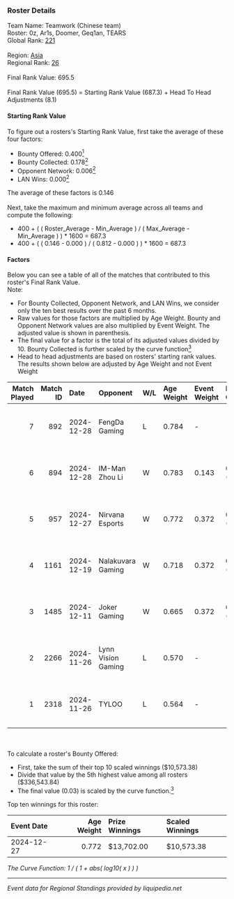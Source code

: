 ### Roster Details<br />
Team Name: Teamwork (Chinese team)<br />
Roster: 0z, Ar1s, Doomer, Geq1an, TEARS<br />
Global Rank: [221](../../standings_global_2025_03_01.md)<br />
<br />
Region: [Asia]( ../../standings_asia_2025_03_01.md)<br />
Regional Rank: [26]( ../../standings_asia_2025_03_01.md)<br />
<br />
Final Rank Value:  695.5<br />
<br />
Final Rank Value (695.5) = Starting Rank Value (687.3) + Head To Head Adjustments (8.1)<br />

#### Starting Rank Value<br />
To figure out a rosters's Starting Rank Value, first take the average of these four factors:<br />
- Bounty Offered: 0.400[<sup>1</sup>](#table2)
- Bounty Collected: 0.178[<sup>2</sup>](#table1)
- Opponent Network: 0.006[<sup>2</sup>](#table1)
- LAN Wins: 0.000[<sup>2</sup>](#table1)

The average of these factors is 0.146<br />
<br />
Next, take the maximum and minimum average across all teams and compute the following:<br />
- 400 + ( ( Roster_Average - Min_Average ) / ( Max_Average - Min_Average ) ) * 1600 = 687.3
- 400 + ( ( 0.146 - 0.000 ) / ( 0.812 - 0.000 ) ) * 1600 = 687.3


#### Factors<br />
Below you can see a table of all of the matches that contributed to this roster's Final Rank Value.<br />
Note:<br />

- For Bounty Collected, Opponent Network, and LAN Wins, we consider only the ten best results over the past 6 months.
- Raw values for those factors are multiplied by Age Weight. Bounty and Opponent Network values are also multiplied by Event Weight. The adjusted value is shown in parenthesis.
- The final value for a factor is the total of its adjusted values divided by 10. Bounty Collected is further scaled by the curve function[<sup>3</sup>](#curveFunction)
- Head to head adjustments are based on rosters' starting rank values. The results shown below are adjusted by Age Weight and not Event Weight
<span id="table1"></span><br />


| Match Played | Match ID | Date       | Opponent           | W/L | Age Weight | Event Weight | Bounty Collected | Opponent Network | LAN Wins  | H2H Adj. | Roster                          |
| -: | -: | :- | :- | :- | :- | :- | :- | :- | :- | -: | :- |
|            7 |      892 | 2024-12-28 | FengDa Gaming      | L   | 0.784      | -            | -                | -                | -         |   -11.47 | 0z, Ar1s, Doomer, Geq1an, TEARS |
|            6 |      894 | 2024-12-28 | IM-Man Zhou Li     | W   | 0.783      | 0.143        | 0.001 (0.000)    | 0.029 (0.003)    | 0 (0.000) |    10.31 | 0z, Ar1s, Doomer, Geq1an, TEARS |
|            5 |      957 | 2024-12-27 | Nirvana Esports    | W   | 0.772      | 0.372        | 0.000 (0.000)    | 0.060 (0.017)    | 0 (0.000) |     8.03 | 0z, Ar1s, Doomer, Geq1an, TEARS |
|            4 |     1161 | 2024-12-19 | Nalakuvara Gaming  | W   | 0.718      | 0.372        | 0.000 (0.000)    | 0.158 (0.042)    | 0 (0.000) |    10.27 | 0z, Ar1s, Doomer, Geq1an, TEARS |
|            3 |     1485 | 2024-12-11 | Joker Gaming       | W   | 0.665      | 0.372        | 0.000 (0.000)    | 0.000 (0.000)    | 0 (0.000) |     3.66 | 0z, Ar1s, Doomer, Geq1an, TEARS |
|            2 |     2266 | 2024-11-26 | Lynn Vision Gaming | L   | 0.570      | -            | -                | -                | -         |    -5.88 | 0z, Ar1s, Doomer, Geq1an, TEARS |
|            1 |     2318 | 2024-11-26 | TYLOO              | L   | 0.564      | -            | -                | -                | -         |    -6.78 | 0z, Ar1s, Doomer, Geq1an, TEARS |

<br />
<span id="table2"></span><br />
To calculate a roster's Bounty Offered:<br />

- First, take the sum of their top 10 scaled winnings ($10,573.38)
- Divide that value by the 5th highest value among all rosters ($336,543.84)
- The final value (0.03) is scaled by the curve function.[<sup>3</sup>](#curveFunction)

Top ten winnings for this roster:<br />

| Event Date | Age Weight | Prize Winnings | Scaled Winnings |
| :- | -: | :- | :- |
| 2024-12-27 |      0.772 | $13,702.00     | $10,573.38      |


<span id="curveFunction"></span>_The Curve Function: 1 / ( 1 + abs( log10( x ) ) )_<br />

---
_Event data for Regional Standings provided by liquipedia.net_<br />
